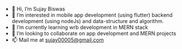- 👋 Hi, I’m Sujay Biswas
- 👀 I’m interested in mobile app development (using flutter) backend development (using nodeJs) and data-structure and algorithm.
- 🌱 I’m currently learning wrb development in MERN stack
- 💞️ I’m looking to collaborate on app development and MERN projects
- 📫 Mail me at sujay00005@gmail.com

<!---
sujay00005/sujay00005 is a ✨ special ✨ repository because its `README.md` (this file) appears on your GitHub profile.
You can click the Preview link to take a look at your changes.
--->

